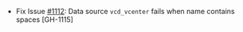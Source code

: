 * Fix Issue [#1112](https://github.com/vmware/terraform-provider-vcd/issues/1112): Data source `vcd_vcenter` fails when name contains spaces [GH-1115]